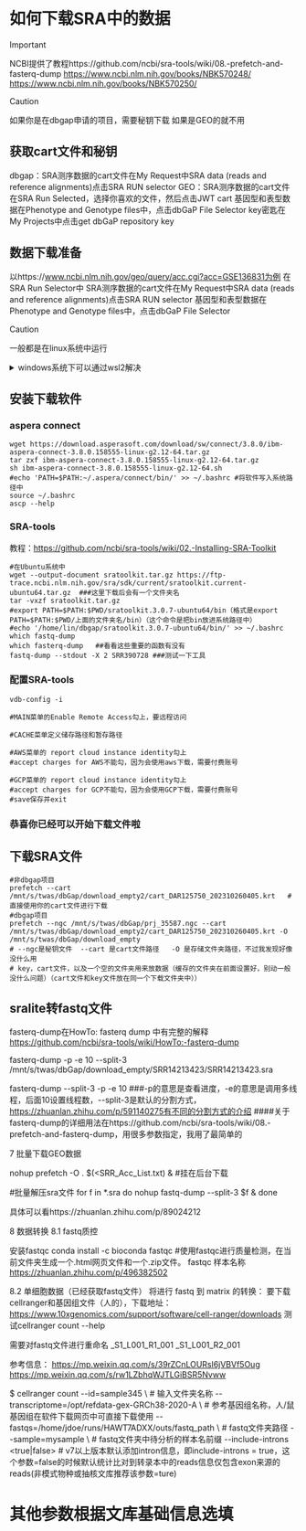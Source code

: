 # 如何下载SRA中的数据

> [!IMPORTANT]
> NCBI提供了教程https://github.com/ncbi/sra-tools/wiki/08.-prefetch-and-fasterq-dump
> https://www.ncbi.nlm.nih.gov/books/NBK570248/
> https://www.ncbi.nlm.nih.gov/books/NBK570250/

> [!CAUTION]
> 如果你是在dbgap申请的项目，需要秘钥下载
> 如果是GEO的就不用

## 获取cart文件和秘钥
dbgap：SRA测序数据的cart文件在My Request中SRA data (reads and reference alignments)点击SRA RUN selector 
GEO：SRA测序数据的cart文件在SRA Run Selected，选择你喜欢的文件，然后点击JWT cart
基因型和表型数据在Phenotype and Genotype files中，点击dbGaP File Selector 
key密匙在My Projects中点击get dbGaP repository key 

## 数据下载准备
以https://www.ncbi.nlm.nih.gov/geo/query/acc.cgi?acc=GSE136831为例
在SRA Run Selector中
SRA测序数据的cart文件在My Request中SRA data (reads and reference alignments)点击SRA RUN selector 
基因型和表型数据在Phenotype and Genotype files中，点击dbGaP File Selector

> [!CAUTION]
> 一般都是在linux系统中运行

<details>
<summary>windows系统下可以通过wsl2解决</summary>
如果是在windows中，需要安装WSL2
教程如下https://learn.microsoft.com/zh-cn/windows/wsl/install 
需要查看自己的电脑C盘是否有足够的存储空间，100g以上
可以使用vscode操作wsl2
https://zhuanlan.zhihu.com/p/466001838 
</details>


## 安装下载软件
### aspera connect
``` Shell
wget https://download.asperasoft.com/download/sw/connect/3.8.0/ibm-aspera-connect-3.8.0.158555-linux-g2.12-64.tar.gz
tar zxf ibm-aspera-connect-3.8.0.158555-linux-g2.12-64.tar.gz
sh ibm-aspera-connect-3.8.0.158555-linux-g2.12-64.sh
#echo 'PATH=$PATH:~/.aspera/connect/bin/' >> ~/.bashrc #将软件写入系统路径中
source ~/.bashrc
ascp --help
```


### SRA-tools
教程：https://github.com/ncbi/sra-tools/wiki/02.-Installing-SRA-Toolkit
``` Shell
#在Ubuntu系统中
wget --output-document sratoolkit.tar.gz https://ftp-trace.ncbi.nlm.nih.gov/sra/sdk/current/sratoolkit.current-ubuntu64.tar.gz  ###这里下载后会有一个文件夹名
tar -vxzf sratoolkit.tar.gz
#export PATH=$PATH:$PWD/sratoolkit.3.0.7-ubuntu64/bin（格式是export PATH=$PATH:$PWD/上面的文件夹名/bin）（这个命令是把bin放进系统路径中）
#echo '/home/lin/dbgap/sratoolkit.3.0.7-ubuntu64/bin/' >> ~/.bashrc
which fastq-dump
which fasterq-dump   ##看看这些重要的函数有没有
fastq-dump --stdout -X 2 SRR390728 ###测试一下工具
```

### 配置SRA-tools
``` Shell
vdb-config -i

#MAIN菜单的Enable Remote Access勾上，要远程访问

#CACHE菜单定义储存路径和暂存路径

#AWS菜单的 report cloud instance identity勾上
#accept charges for AWS不能勾，因为会使用aws下载，需要付费账号

#GCP菜单的 report cloud instance identity勾上
#accept charges for GCP不能勾，因为会使用GCP下载，需要付费账号
#save保存并exit
```

### 恭喜你已经可以开始下载文件啦

## 下载SRA文件
``` Shell
#非dbgap项目
prefetch --cart /mnt/s/twas/dbGap/download_empty2/cart_DAR125750_202310260405.krt   #直接使用你的cart文件进行下载
#dbgap项目
prefetch --ngc /mnt/s/twas/dbGap/prj_35587.ngc --cart /mnt/s/twas/dbGap/download_empty2/cart_DAR125750_202310260405.krt -O /mnt/s/twas/dbGap/download_empty
# --ngc是秘钥文件  --cart 是cart文件路径   -O 是存储文件夹路径，不过我发现好像没什么用
# key，cart文件，以及一个空的文件夹用来放数据（缓存的文件夹在前面设置好，别动一般没什么问题）（cart文件和key文件放在同一个下载文件夹中））

```

## sralite转fastq文件

fasterq-dump在HowTo: fasterq dump 中有完整的解释
https://github.com/ncbi/sra-tools/wiki/HowTo:-fasterq-dump

fasterq-dump -p  -e 10 --split-3 /mnt/s/twas/dbGap/download_empty/SRR14213423/SRR14213423.sra

fasterq-dump --split-3  -p  -e 10 
###-p的意思是查看进度，-e的意思是调用多线程，后面10设置线程数，--split-3是默认的分割方式，https://zhuanlan.zhihu.com/p/591140275有不同的分割方式的介绍
####关于fasterq-dump的详细用法在https://github.com/ncbi/sra-tools/wiki/08.-prefetch-and-fasterq-dump，用很多参数指定，我用了最简单的





7 批量下载GEO数据

nohup prefetch -O . $(<SRR_Acc_List.txt) &  #挂在后台下载

#批量解压sra文件
for f in *.sra
do
nohup fastq-dump --split-3 $f &
done 

具体可以看https://zhuanlan.zhihu.com/p/89024212


8 数据转换
8.1 fastq质控

安装fastqc
conda install -c bioconda fastqc
#使用fastqc进行质量检测，在当前文件夹生成一个.html网页文件和一个.zip文件。
fastqc 样本名称
https://zhuanlan.zhihu.com/p/496382502

8.2 单细胞数据（已经获取fastq文件）
将进行 fastq 到 matrix 的转换：
要下载cellranger和基因组文件（人的），下载地址：
https://www.10xgenomics.com/support/software/cell-ranger/downloads
测试cellranger count --help


需要对fastq文件进行重命名
_S1_L001_R1_001
_S1_L001_R2_001

参考信息：
https://mp.weixin.qq.com/s/39rZCnLOURsl6jVBVf5Oug
https://mp.weixin.qq.com/s/rw1LZbhqWJTLGiBSR5Nvww

$ cellranger count --id=sample345 \  # 输入文件夹名称
                   --transcriptome=/opt/refdata-gex-GRCh38-2020-A \ # 参考基因组名称，人/鼠基因组在软件下载网页中可直接下载使用
                   --fastqs=/home/jdoe/runs/HAWT7ADXX/outs/fastq_path \ # fastq文件夹路径
                   --sample=mysample \  # fastq文件夹中待分析的样本名前缀
                   --include-introns <true|false> # v7以上版本默认添加intron信息，即include-introns = true，这个参数=false的时候默认统计比对到转录本中的reads信息仅包含exon来源的reads(非模式物种或抽核文库推荐该参数=ture)
# 其他参数根据文库基础信息选填
